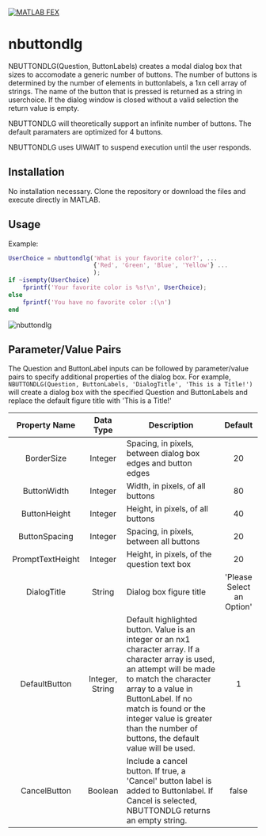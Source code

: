 [![MATLAB FEX](https://img.shields.io/badge/MATLAB-File%20Exchange-brightgreen.svg)](http://www.mathworks.com/matlabcentral/fileexchange/53394-nbuttondlg--a-generic-implementation-of-questboxdlg)

# nbuttondlg

NBUTTONDLG(Question, ButtonLabels) creates a modal dialog box that sizes to accomodate a generic number of buttons. The number of buttons is determined by the number of elements in buttonlabels, a 1xn cell array of strings. The name of the button that is pressed is returned as a string in userchoice. If the dialog window is closed without a valid selection the return value is empty.

NBUTTONDLG will theoretically support an infinite number of buttons. The default paramaters are optimized for 4 buttons.

NBUTTONDLG uses UIWAIT to suspend execution until the user responds.

## Installation

No installation necessary. Clone the repository or download the files and execute directly in MATLAB.

## Usage

Example:

```matlab
UserChoice = nbuttondlg('What is your favorite color?', ...
                        {'Red', 'Green', 'Blue', 'Yellow'} ...
                        );
if ~isempty(UserChoice)
    fprintf('Your favorite color is %s!\n', UserChoice);
else
    fprintf('You have no favorite color :(\n')
end
````

![nbuttondlg](https://github.com/sco1/sco1.github.io/blob/master/nbuttondlg/nbuttondlg.PNG)

## Parameter/Value Pairs

The Question and ButtonLabel inputs can be followed by parameter/value pairs to specify additional properties of the dialog box. For example, `NBUTTONDLG(Question, ButtonLabels, 'DialogTitle', 'This is a Title!')` will create a dialog box with the specified Question and ButtonLabels and replace the default figure title with 'This is a Title!'

Property Name    | Data Type       | Description | Default
:---:            | :---:           | ---         | :---:
BorderSize       | Integer         | Spacing, in pixels, between dialog box edges and button edges | 20
ButtonWidth      | Integer         | Width, in pixels, of all buttons | 80
ButtonHeight     | Integer         | Height, in pixels, of all buttons | 40
ButtonSpacing    | Integer         | Spacing, in pixels, between all buttons | 20
PromptTextHeight | Integer         | Height, in pixels, of the question text box | 20
DialogTitle      | String          | Dialog box figure title | 'Please Select an Option'
DefaultButton    | Integer, String | Default highlighted button. Value is an integer or an nx1 character array. If a character array is used, an attempt will be made to match the character array to a value in ButtonLabel. If no match is found or the integer value is greater than the number of buttons, the default value will be used. | 1
CancelButton     | Boolean         | Include a cancel button. If true, a 'Cancel' button label is added to Buttonlabel. If Cancel is selected, NBUTTONDLG returns an empty string. | false
